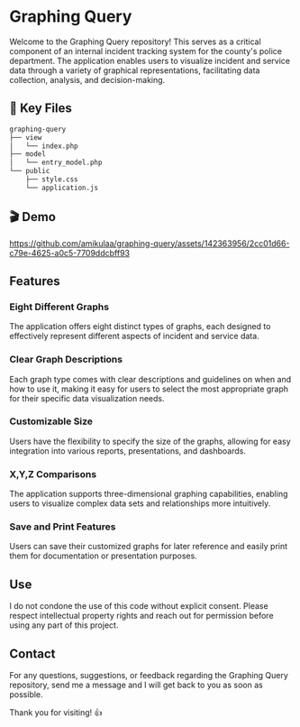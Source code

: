 # Graphing Query

Welcome to the Graphing Query repository! This serves as a critical component of an internal incident tracking system for the county's police department. The application enables users to visualize incident and service data through a variety of graphical representations, facilitating data collection, analysis, and decision-making.

## 📌 Key Files
```md
graphing-query
├── view
│   └── index.php
├── model
│   └── entry_model.php
└── public
    ├── style.css
    └── application.js
```

## 🎬 Demo
https://github.com/amikulaa/graphing-query/assets/142363956/2cc01d66-c79e-4625-a0c5-7709ddcbff93

## Features

### Eight Different Graphs
The application offers eight distinct types of graphs, each designed to effectively represent different aspects of incident and service data.

### Clear Graph Descriptions
Each graph type comes with clear descriptions and guidelines on when and how to use it, making it easy for users to select the most appropriate graph for their specific data visualization needs.

### Customizable Size
Users have the flexibility to specify the size of the graphs, allowing for easy integration into various reports, presentations, and dashboards.

### X,Y,Z Comparisons
The application supports three-dimensional graphing capabilities, enabling users to visualize complex data sets and relationships more intuitively.

### Save and Print Features
Users can save their customized graphs for later reference and easily print them for documentation or presentation purposes.

## Use
I do not condone the use of this code without explicit consent. Please respect intellectual property rights and reach out for permission before using any part of this project.

## Contact
For any questions, suggestions, or feedback regarding the Graphing Query repository, send me a message and I will get back to you as soon as possible.

Thank you for visiting! 👍
